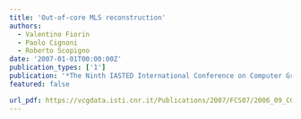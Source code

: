 ```yaml
---
title: 'Out-of-core MLS reconstruction'
authors:
  - Valentino Fiorin
  - Paolo Cignoni
  - Roberto Scopigno
date: '2007-01-01T00:00:00Z'
publication_types: ['1']
publication: '*The Ninth IASTED International Conference on Computer Graphics and Imaging - CGIM 2007*'
featured: false

url_pdf: https://vcgdata.isti.cnr.it/Publications/2007/FCS07/2006_09_CGIM_Reconstruction.final.pdf
---
```

